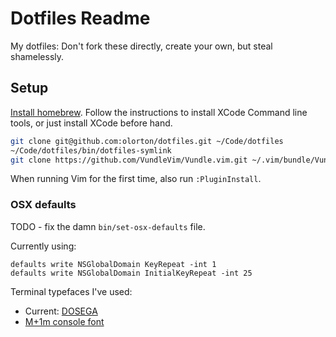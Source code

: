 # Dotfiles Readme

My dotfiles: Don't fork these directly, create your own, but steal shamelessly.

## Setup

[Install homebrew](http://brew.sh). Follow the instructions to install XCode Command line tools, or just install XCode before hand. 

```bash
git clone git@github.com:olorton/dotfiles.git ~/Code/dotfiles
~/Code/dotfiles/bin/dotfiles-symlink
git clone https://github.com/VundleVim/Vundle.vim.git ~/.vim/bundle/Vundle.vim
```

When running Vim for the first time, also run `:PluginInstall`.

### OSX defaults

TODO - fix the damn `bin/set-osx-defaults` file.

Currently using:

    defaults write NSGlobalDomain KeyRepeat -int 1
    defaults write NSGlobalDomain InitialKeyRepeat -int 25

Terminal typefaces I've used:
- Current: [DOSEGA](https://sourceforge.net/projects/dosega/)
- [M+1m console font](http://sourceforge.jp/projects/mplus-fonts/downloads/62344/mplus-TESTFLIGHT-059.tar.xz/)
